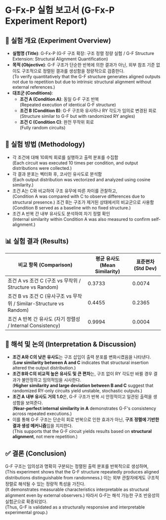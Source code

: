 # G-Fx-P 실험 보고서 (G-Fx-P Experiment Report)

## 🧪 실험 개요 (Experiment Overview)

- **실험명 (Title)**: G-Fx-P (G-F 구조 확장: 구조 정렬 정량 실험 / G-F Structure Extension: Structural Alignment Quantification)
- **목적 (Objective)**: G-F 구조가 단순한 반복에 의한 결과가 아닌, 외부 참조 기준 없이도 구조적으로 정렬된 결과를 생성함을 정량적으로 검증한다.  
  (To verify quantitatively that the G-F structure generates aligned outputs not due to repetition but due to intrinsic structural alignment without external references.)
- **대조군 (Conditions)**:
  - **조건 A (Condition A)**: 동일 G-F 구조 반복  
    (Repeated execution of identical G-F structure)
  - **조건 B (Condition B)**: G-F 구조와 유사하나 RY 각도가 임의로 변경된 회로  
    (Structure similar to G-F but with randomized RY angles)
  - **조건 C (Condition C)**: 완전 무작위 회로  
    (Fully random circuits)

## 🧩 실험 방법 (Methodology)

- 각 조건에 대해 10회씩 회로를 실행하고 출력 분포를 수집함  
  (Each circuit was executed 10 times per condition, and output distributions were collected.)
- 각 결과 분포는 벡터화 후, 코사인 유사도로 분석함  
  (Each output distribution was vectorized and analyzed using cosine similarity.)
- 조건 A는 C와 비교하여 구조 유무에 따른 차이를 관찰하고,  
  (Condition A was compared with C to observe differences due to structural presence.)
  조건 B는 구조가 제거된 상태에서의 비교군으로 사용함  
  (Condition B served as a baseline with no fixed structure.)
- 조건 A 반복 간 내부 유사도도 분석하여 자기 정렬 확인  
  (Internal similarity within Condition A was also measured to confirm self-alignment.)

## 📊 실험 결과 (Results)

| 비교 항목 (Comparison)                  | 평균 유사도 (Mean Similarity) | 표준편차 (Std Dev) |
|------------------------------------------|-------------------------------|---------------------|
| 조건 A vs 조건 C (구조 vs 무작위 / Structure vs Random)       | 0.3733                        | 0.0074              |
| 조건 B vs 조건 C (유사구조 vs 무작위 / Similar-Structure vs Random)   | 0.4455                        | 0.2365              |
| 조건 A 반복 간 유사도 (자기 정렬성 / Internal Consistency)     | 0.9994                        | 0.0004              |

## 📌 해석 및 논의 (Interpretation & Discussion)

- **조건 A와 C의 낮은 유사도**는 구조 삽입이 출력 분포를 변화시켰음을 나타낸다.  
  (**Low similarity between A and C** indicates that structural insertion altered the output distribution.)
- **조건 B와 C의 비교적 높은 유사도 및 큰 편차**는, 구조 없이 RY 각도만 바뀔 경우 결과가 불안정하고 임의적임을 시사한다.  
  (**Higher similarity and large deviation between B and C** suggest that randomized RY-only circuits yield unstable, stochastic outputs.)
- **조건 A 내부 유사도 거의 1.0**은, G-F 구조가 반복 시 안정적이고 일관된 출력을 생성함을 보여준다.  
  (**Near-perfect internal similarity in A** demonstrates G-F's consistency across repeated executions.)
- 이를 통해 G-F 구조는 단순히 회로 반복으로 인한 효과가 아닌, **구조 정렬에 기반한 결과 생성 메커니즘**임을 지지한다.  
  (This supports that the G-F circuit yields results based on **structural alignment**, not mere repetition.)

## ✅ 결론 (Conclusion)

G-F 구조는 임의성과 명확히 구분되는 정렬된 출력 분포를 반복적으로 생성하며,  
(This experiment shows that the G-F structure repeatedly produces aligned distributions distinguishable from randomness.)
이는 외부 관찰자에게도 구조적 정렬로 해석될 수 있는 정량적 특성을 가진다.  
(It demonstrates measurable characteristics interpretable as structural alignment even by external observers.)
따라서 G-F는 해석 가능한 구조 반응성의 실험군으로 확증되었다.  
(Thus, G-F is validated as a structurally responsive and interpretable experimental group.)

